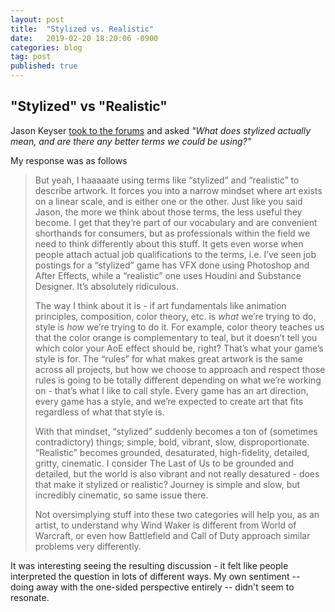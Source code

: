 ```yaml
---
layout: post
title:  "Stylized vs. Realistic"
date:   2019-02-20 18:20:06 -0900
categories: blog
tag: post
published: true
---
```


## "Stylized" vs "Realistic"

Jason Keyser [took to the forums](https://realtimevfx.com/t/stop-saying-stylized/7836) and asked _"What does stylized actually mean, and are there any better terms we could be using?"_

My response was as follows

> But yeah, I haaaaate using terms like “stylized” and “realistic” to describe artwork. It forces you into a narrow mindset where art exists on a linear scale, and is either one or the other. Just like you said Jason, the more we think about those terms, the less useful they become. I get that they’re part of our vocabulary and are convenient shorthands for consumers, but as professionals within the field we need to think differently about this stuff. It gets even worse when people attach actual job qualifications to the terms, i.e. I’ve seen job postings for a “stylized” game has VFX done using Photoshop and After Effects, while a “realistic” one uses Houdini and Substance Designer. It’s absolutely ridiculous.
>
> The way I think about it is - if art fundamentals like animation principles, composition, color theory, etc. is _what_ we’re trying to do, style is _how_ we’re trying to do it. For example, color theory teaches us that the color orange is complementary to teal, but it doesn’t tell you which color your AoE effect should be, right? That’s what your game’s style is for. The “rules” for what makes great artwork is the same across all projects, but how we choose to approach and respect those rules is going to be totally different depending on what we’re working on - that’s what I like to call style. Every game has an art direction, every game has a style, and we’re expected to create art that fits regardless of what that style is.
>
> With that mindset, “stylized” suddenly becomes a ton of (sometimes contradictory) things; simple, bold, vibrant, slow, disproportionate. “Realistic” becomes grounded, desaturated, high-fidelity, detailed, gritty, cinematic. I consider The Last of Us to be grounded and detailed, but the world is also vibrant and not really desatured - does that make it stylized or realistic? Journey is simple and slow, but incredibly cinematic, so same issue there.
>
> Not oversimplying stuff into these two categories will help you, as an artist, to understand why Wind Waker is different from World of Warcraft, or even how Battlefield and Call of Duty approach similar problems very differently.

It was interesting seeing the resulting discussion - it felt like people interpreted the question in lots of different ways. My own sentiment -- doing away with the one-sided perspective entirely -- didn't seem to resonate.
